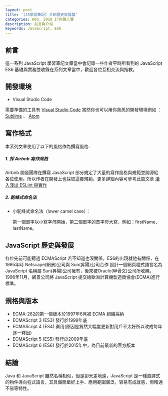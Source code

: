 ```yaml
---
layout: post
title: '[JS學習筆記] 介紹歷史與發展'
categories: Web, 2018 IT邦鐵人賽
description: 前言與介紹
keywords: JavaScript, ES6
---
```


## 前言
這一系列 JavaScript 學習筆記文章當中會記錄一些作者平時所看到的 JavaScript ES6 基礎與實務並收錄在系列文章當中，歡迎各位互相交流與指教。

## 開發環境
- Visual Studio Code

需要準備的工具有 [Visual Studio Code](https://code.visualstudio.com/) 當然你也可以用你熟悉的開發環境例如 ： [Sublime](https://www.sublimetext.com/) 、 [Atom](https://atom.io/)

## 寫作格式
本系列文章使用了以下的風格作為撰寫風格:

##### 1. 採 Airbnb 寫作風格
Airbnb 開發團隊在撰寫 JavaScript 部分規定了大量的寫作風格與規範並開源給各位使用，所以作者在開發上也採取這套規範，更多詳細內容可參考此篇文章 [淺入淺出 ESLint 與實作](/2017/10/26/ESLint-tutorial/)
##### 2. 駝峰式命名法
- 小駝峰式命名法（lower camel case）：
  
  第一個單字以小寫字母開始，第二個單字的首字母大寫，例如：firstName、lastName。

## JavaScript 歷史與發展
各位先前可能聽過 ECMAScript 若不知道也沒關係，ES6的出現就他有關係，在1995年時 Netscape(網景)公司與 Sun(昇陽)公司合作 設計一個網頁程式語言名為 JavaScript 名稱屬 Sun(昇陽)公司擁有，後來被Oracle(甲骨文)公司所收購。1996年11月，網景公司將 JavaScript 提交給歐洲計算機製造商協會(ECMA)進行標準。

## 規格與版本
- ECMA-262的第一個版本於1997年6月被 ECMA 組織採納
- ECMAScript 3 (ES3) 發行於1999年底
- ECMAScript 4 (ES4) 棄用(原因是貿然大幅度更新對用戶不太好所以改成每年逐一釋出)
- ECMAScript 5 (ES5) 發行於2009年底
- ECMAScript 6 (ES6) 發行於2015年中，為目前最新的官方版本

## 結論
Java 和 JavaScript 雖然名稱相似，但是卻天差地遠，JavaScript 是一種直譯式的物件導向程式語言，其具備簡單好上手、應用範圍廣泛，容易有成就感，但精通不易等特性。

